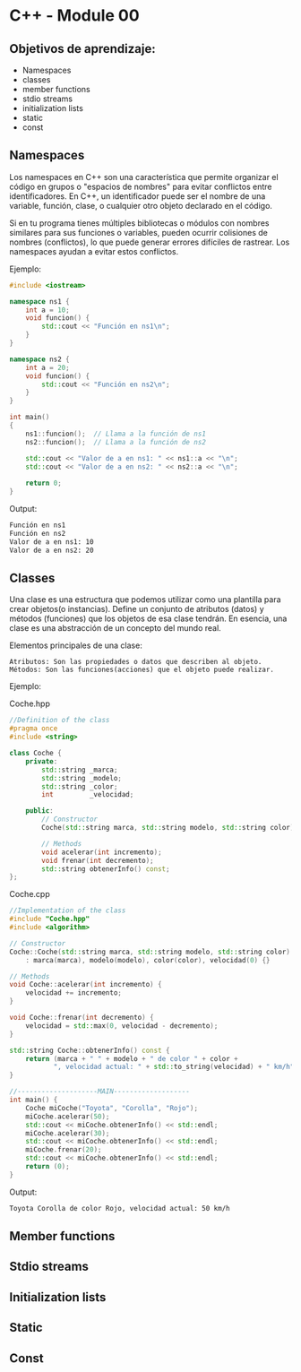 # C++ - Module 00
## Objetivos de aprendizaje:

-	Namespaces
-	classes
-	member functions
-	stdio streams
-	initialization lists
-	static
-	const

## Namespaces
Los namespaces en C++ son una característica que permite organizar el código en grupos o "espacios de nombres" para evitar conflictos entre identificadores. 
En C++, un identificador puede ser el nombre de una variable, función, clase, o cualquier otro objeto declarado en el código. 

Si en tu programa tienes múltiples bibliotecas o módulos con nombres similares para sus funciones o variables, pueden ocurrir colisiones de nombres (conflictos), lo que puede generar errores difíciles de rastrear. Los namespaces ayudan a evitar estos conflictos.

Ejemplo:

```c++
#include <iostream>

namespace ns1 {
    int a = 10;
    void funcion() {
        std::cout << "Función en ns1\n";
    }
}

namespace ns2 {
    int a = 20;
    void funcion() {
        std::cout << "Función en ns2\n";
    }
}

int main()
{
    ns1::funcion();  // Llama a la función de ns1
    ns2::funcion();  // Llama a la función de ns2

    std::cout << "Valor de a en ns1: " << ns1::a << "\n";
    std::cout << "Valor de a en ns2: " << ns2::a << "\n";
    
    return 0;
}

```
Output:
```bash
Función en ns1
Función en ns2
Valor de a en ns1: 10
Valor de a en ns2: 20
```

## Classes
Una clase es una estructura que podemos utilizar como una plantilla para crear objetos(o instancias).
Define un conjunto de atributos (datos) y métodos (funciones) que los objetos de esa clase tendrán.
En esencia, una clase es una abstracción de un concepto del mundo real. 

Elementos principales de una clase:
    
	Atributos: Son las propiedades o datos que describen al objeto.
    Métodos: Son las funciones(acciones) que el objeto puede realizar.

Ejemplo:

Coche.hpp

```c++
//Definition of the class
#pragma once
#include <string>

class Coche {
	private:
		std::string _marca;
		std::string _modelo;
		std::string _color;
		int 		_velocidad;

	public:
		// Constructor
		Coche(std::string marca, std::string modelo, std::string color);

		// Methods
		void acelerar(int incremento);
		void frenar(int decremento);
		std::string obtenerInfo() const;
};

```
Coche.cpp
```c++
//Implementation of the class
#include "Coche.hpp"
#include <algorithm>

// Constructor
Coche::Coche(std::string marca, std::string modelo, std::string color) 
    : marca(marca), modelo(modelo), color(color), velocidad(0) {}

// Methods
void Coche::acelerar(int incremento) {
    velocidad += incremento;
}

void Coche::frenar(int decremento) {
    velocidad = std::max(0, velocidad - decremento);
}

std::string Coche::obtenerInfo() const {
    return (marca + " " + modelo + " de color " + color + 
           ", velocidad actual: " + std::to_string(velocidad) + " km/h");
}

//--------------------MAIN-------------------
int main() {
    Coche miCoche("Toyota", "Corolla", "Rojo");
    miCoche.acelerar(50);
    std::cout << miCoche.obtenerInfo() << std::endl;
	miCoche.acelerar(30);
    std::cout << miCoche.obtenerInfo() << std::endl;
	miCoche.frenar(20);
	std::cout << miCoche.obtenerInfo() << std::endl;
    return (0);
}
```
Output:
```bash
Toyota Corolla de color Rojo, velocidad actual: 50 km/h
```

## Member functions

## Stdio streams

## Initialization lists

## Static

## Const
